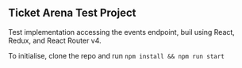 ## Ticket Arena Test Project

Test implementation accessing the events endpoint, buil using React, Redux, and React Router v4.

To initialise, clone the repo and run `npm install && npm run start`
